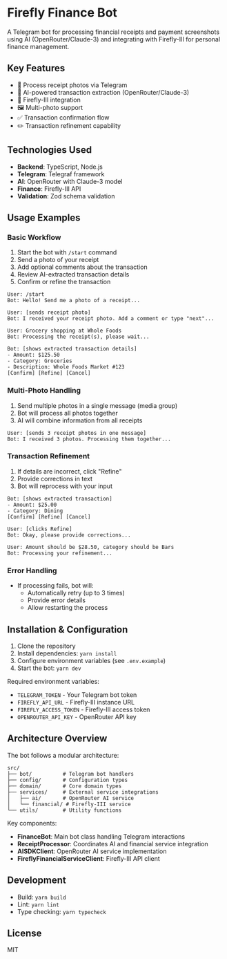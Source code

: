 # Firefly Finance Bot

A Telegram bot for processing financial receipts and payment screenshots using AI (OpenRouter/Claude-3) and integrating with Firefly-III for personal finance management.

## Key Features

- 📸 Process receipt photos via Telegram
- 🤖 AI-powered transaction extraction (OpenRouter/Claude-3)
- 🔄 Firefly-III integration
- 🖼️ Multi-photo support
- ✅ Transaction confirmation flow
- ✏️ Transaction refinement capability

## Technologies Used

- **Backend**: TypeScript, Node.js
- **Telegram**: Telegraf framework
- **AI**: OpenRouter with Claude-3 model
- **Finance**: Firefly-III API
- **Validation**: Zod schema validation

## Usage Examples

### Basic Workflow

1. Start the bot with `/start` command
2. Send a photo of your receipt
3. Add optional comments about the transaction
4. Review AI-extracted transaction details
5. Confirm or refine the transaction

```plaintext
User: /start
Bot: Hello! Send me a photo of a receipt...

User: [sends receipt photo]
Bot: I received your receipt photo. Add a comment or type "next"...

User: Grocery shopping at Whole Foods
Bot: Processing the receipt(s), please wait...

Bot: [shows extracted transaction details]
- Amount: $125.50
- Category: Groceries
- Description: Whole Foods Market #123
[Confirm] [Refine] [Cancel]
```

### Multi-Photo Handling

1. Send multiple photos in a single message (media group)
2. Bot will process all photos together
3. AI will combine information from all receipts

```plaintext
User: [sends 3 receipt photos in one message]
Bot: I received 3 photos. Processing them together...
```

### Transaction Refinement

1. If details are incorrect, click "Refine"
2. Provide corrections in text
3. Bot will reprocess with your input

```plaintext
Bot: [shows extracted transaction]
- Amount: $25.00
- Category: Dining
[Confirm] [Refine] [Cancel]

User: [clicks Refine]
Bot: Okay, please provide corrections...

User: Amount should be $28.50, category should be Bars
Bot: Processing your refinement...
```

### Error Handling

- If processing fails, bot will:
  - Automatically retry (up to 3 times)
  - Provide error details
  - Allow restarting the process

## Installation & Configuration

1. Clone the repository
2. Install dependencies: `yarn install`
3. Configure environment variables (see `.env.example`)
4. Start the bot: `yarn dev`

Required environment variables:

- `TELEGRAM_TOKEN` - Your Telegram bot token
- `FIREFLY_API_URL` - Firefly-III instance URL
- `FIREFLY_ACCESS_TOKEN` - Firefly-III access token
- `OPENROUTER_API_KEY` - OpenRouter API key

## Architecture Overview

The bot follows a modular architecture:

```
src/
├── bot/          # Telegram bot handlers
├── config/       # Configuration types
├── domain/       # Core domain types
├── services/     # External service integrations
│   ├── ai/       # OpenRouter AI service
│   └── financial/ # Firefly-III service
└── utils/        # Utility functions
```

Key components:

- **FinanceBot**: Main bot class handling Telegram interactions
- **ReceiptProcessor**: Coordinates AI and financial service integration
- **AISDKClient**: OpenRouter AI service implementation
- **FireflyFinancialServiceClient**: Firefly-III API client

## Development

- Build: `yarn build`
- Lint: `yarn lint`
- Type checking: `yarn typecheck`

## License

MIT
